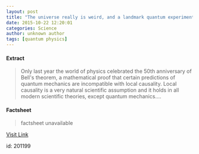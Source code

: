 ```yaml
---
layout: post
title: "The universe really is weird, and a landmark quantum experiment proves it"
date: 2015-10-22 12:20:01
categories: Science
author: unknown author
tags: [quantum physics]
---
```



#### Extract
>Only last year the world of physics celebrated the 50th anniversary of Bell's theorem, a mathematical proof that certain predictions of quantum mechanics are incompatible with local causality. Local causality is a very natural scientific assumption and it holds in all modern scientific theories, except quantum mechanics....

#### Factsheet
>factsheet unavailable

[Visit Link](http://phys.org/news/2015-10-universe-weird-landmark-quantum.html)

id:  201199


